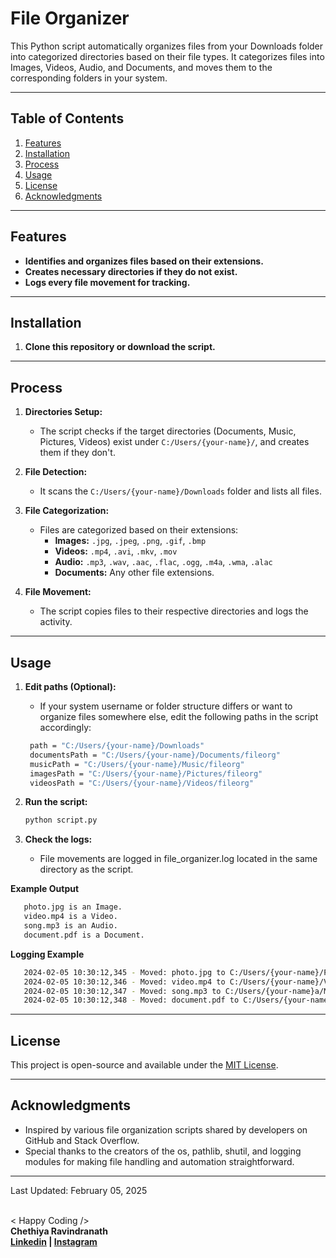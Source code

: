 # File Organizer

This Python script automatically organizes files from your Downloads folder into categorized directories based on their file types. It categorizes files into Images, Videos, Audio, and Documents, and moves them to the corresponding folders in your system.

---

## Table of Contents
1. [Features](#features)
2. [Installation](#installation)
3. [Process](#process)
4. [Usage](#usage)
5. [License](#license)
6. [Acknowledgments](#acknowledgments)

---

## Features
- **Identifies and organizes files based on their extensions.**
- **Creates necessary directories if they do not exist.**
- **Logs every file movement for tracking.**
  
---

## Installation
1. **Clone this repository or download the script.**

---

## Process
1. **Directories Setup:**
   - The script checks if the target directories (Documents, Music, Pictures, Videos) exist under `C:/Users/{your-name}/`, and creates them if they don't.

2. **File Detection:**
   - It scans the `C:/Users/{your-name}/Downloads` folder and lists all files.

3. **File Categorization:**
   - Files are categorized based on their extensions:
     - **Images:** `.jpg`, `.jpeg`, `.png`, `.gif`, `.bmp`
     - **Videos:** `.mp4`, `.avi`, `.mkv`, `.mov`
     - **Audio:** `.mp3`, `.wav`, `.aac`, `.flac`, `.ogg`, `.m4a`, `.wma`, `.alac`
     - **Documents:** Any other file extensions.

4. **File Movement:**
   - The script copies files to their respective directories and logs the activity.

---

## Usage
1. **Edit paths (Optional):**
   - If your system username or folder structure differs or want to organize files somewhere else, edit the following paths in the script accordingly:
   
   ```bash
    path = "C:/Users/{your-name}/Downloads"
    documentsPath = "C:/Users/{your-name}/Documents/fileorg"
    musicPath = "C:/Users/{your-name}/Music/fileorg"
    imagesPath = "C:/Users/{your-name}/Pictures/fileorg"
    videosPath = "C:/Users/{your-name}/Videos/fileorg"
   ```
   
3. **Run the script:**
   
   ```bash
   python script.py
   ```
   
4. **Check the logs:**
   - File movements are logged in file_organizer.log located in the same directory as the script.

  
**Example Output**
```bash
   photo.jpg is an Image.
   video.mp4 is a Video.
   song.mp3 is an Audio.
   document.pdf is a Document.
```

**Logging Example**
```bash
   2024-02-05 10:30:12,345 - Moved: photo.jpg to C:/Users/{your-name}/Pictures/fileorg/photo.jpg
   2024-02-05 10:30:12,346 - Moved: video.mp4 to C:/Users/{your-name}/Videos/fileorg/video.mp4
   2024-02-05 10:30:12,347 - Moved: song.mp3 to C:/Users/{your-name}a/Music/fileorg/song.mp3
   2024-02-05 10:30:12,348 - Moved: document.pdf to C:/Users/{your-name}/Documents/fileorg/document.pdf
```

---

## License
This project is open-source and available under the [MIT License](LICENSE).

---

## Acknowledgments
* Inspired by various file organization scripts shared by developers on GitHub and Stack Overflow.
* Special thanks to the creators of the os, pathlib, shutil, and logging modules for making file handling and automation straightforward.

---


<p>
Last Updated: February 05, 2025
</p>
<br>
< Happy Coding />
<br>
<b>Chethiya Ravindranath<b>
<br>
<a href="https://www.linkedin.com/in/chethiya-ravindranath-64a1b5329/">Linkedin</a> | <a href="https://www.instagram.com/ch3thiya">Instagram</a>
</p>
